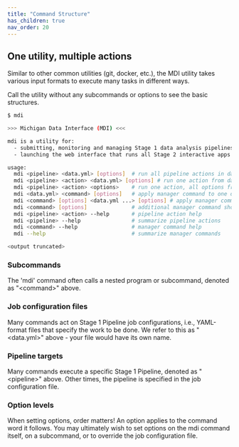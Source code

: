```yaml
---
title: "Command Structure"
has_children: true
nav_order: 20
---
```


## One utility, multiple actions

Similar to other common utilities (git, docker, etc.), the MDI
utility takes various input formats to execute many tasks in different ways. 

Call the utility without any subcommands or options to see the basic structures.

```bash
$ mdi

>>> Michigan Data Interface (MDI) <<<

mdi is a utility for:
  - submitting, monitoring and managing Stage 1 data analysis pipelines
  - launching the web interface that runs all Stage 2 interactive apps

usage:
  mdi <pipeline> <data.yml> [options]  # run all pipeline actions in data.yml
  mdi <pipeline> <action> <data.yml> [options] # run one action from data.yml
  mdi <pipeline> <action> <options>    # run one action, all options from command line
  mdi <data.yml> <command> [options]   # apply manager command to one data.yml
  mdi <command> [options] <data.yml ...> [options] # apply manager command to data.yml(s)
  mdi <command> [options]              # additional manager command shortcuts
  mdi <pipeline> <action> --help       # pipeline action help
  mdi <pipeline> --help                # summarize pipeline actions
  mdi <command> --help                 # manager command help
  mdi --help                           # summarize manager commands

<output truncated>
```

### Subcommands

The 'mdi' command often calls a nested program or subcommand, 
denoted as "\<command\>" above.

### Job configuration files

Many commands act on Stage 1 Pipeline job configurations, i.e., 
YAML-format files that specify the work to be done. We refer to this 
as "\<data.yml\>" above - your file would have its own name.

### Pipeline targets

Many commands execute a specific Stage 1 Pipeline, denoted as "\<pipeline\>" above.
Other times, the pipeline is specified in the job configuration file.

### Option levels

When setting options, order matters! An option applies to the command word
it follows. You may ultimately wish to set options on the mdi command itself,
on a subcommand, or to override the job configuration file.
